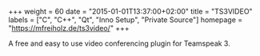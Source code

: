 +++
weight = 60
date = "2015-01-01T13:37:00+02:00"
title = "TS3VIDEO"
labels = ["C", "C++", "Qt", "Inno Setup", "Private Source"]
homepage = "https://mfreiholz.de/ts3video/"
+++

A free and easy to use video conferencing plugin for Teamspeak 3.
<!--more-->